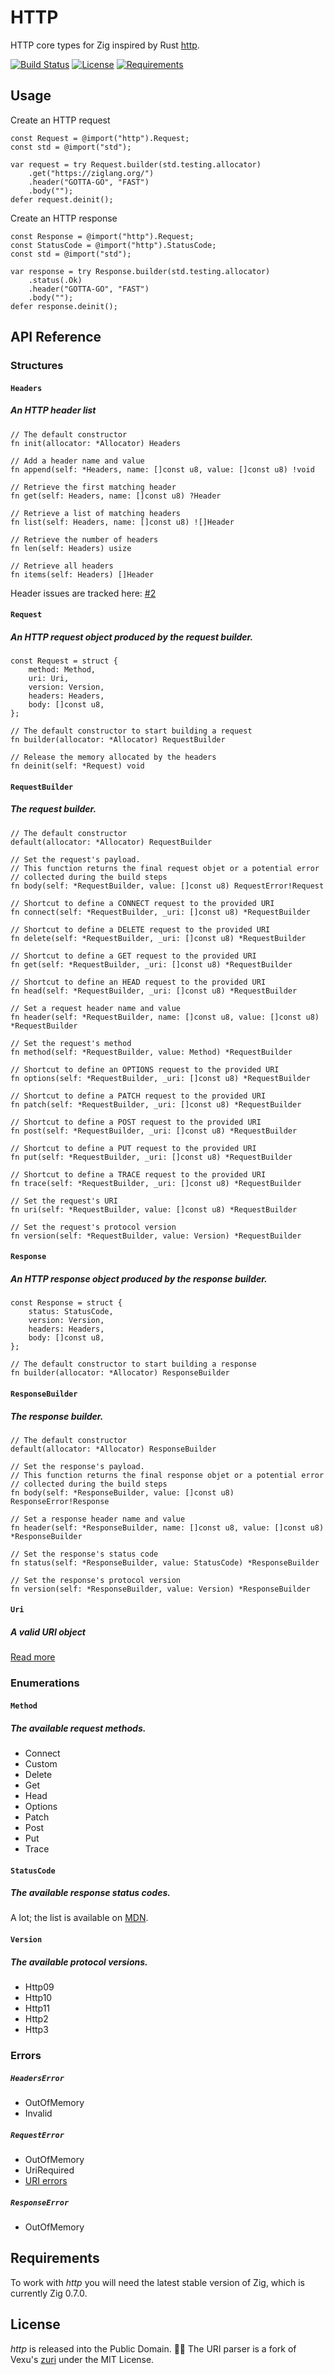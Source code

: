# HTTP

HTTP core types for Zig inspired by Rust [http](https://github.com/hyperium/http).

[![Build Status](https://api.travis-ci.org/ducdetronquito/http.svg?branch=master)](https://travis-ci.org/ducdetronquito/http) [![License](https://img.shields.io/badge/license-public%20domain-ff69b4.svg)](https://github.com/ducdetronquito/http#license) [![Requirements](https://img.shields.io/badge/zig-0.7.0-orange)](https://ziglang.org/)


## Usage

Create an HTTP request

```zig
const Request = @import("http").Request;
const std = @import("std");

var request = try Request.builder(std.testing.allocator)
    .get("https://ziglang.org/")
    .header("GOTTA-GO", "FAST")
    .body("");
defer request.deinit();
```

Create an HTTP response

```zig
const Response = @import("http").Request;
const StatusCode = @import("http").StatusCode;
const std = @import("std");

var response = try Response.builder(std.testing.allocator)
    .status(.Ok)
    .header("GOTTA-GO", "FAST")
    .body("");
defer response.deinit();
```

## API Reference

### Structures


#### `Headers`
##### An HTTP header list

```zig
// The default constructor
fn init(allocator: *Allocator) Headers
```

```zig
// Add a header name and value
fn append(self: *Headers, name: []const u8, value: []const u8) !void
```

```zig
// Retrieve the first matching header
fn get(self: Headers, name: []const u8) ?Header
```

```zig
// Retrieve a list of matching headers
fn list(self: Headers, name: []const u8) ![]Header
```

```zig
// Retrieve the number of headers
fn len(self: Headers) usize
```

```zig
// Retrieve all headers
fn items(self: Headers) []Header
```

Header issues are tracked here: [#2](https://github.com/ducdetronquito/http/issues/2)


#### `Request`
##### An HTTP request object produced by the request builder.

```zig
const Request = struct {
    method: Method,
    uri: Uri,
    version: Version,
    headers: Headers,
    body: []const u8,
};
```

```zig
// The default constructor to start building a request
fn builder(allocator: *Allocator) RequestBuilder
```

```zig
// Release the memory allocated by the headers
fn deinit(self: *Request) void
```

#### `RequestBuilder`
##### The request builder.

```zig
// The default constructor
default(allocator: *Allocator) RequestBuilder
```

```zig
// Set the request's payload.
// This function returns the final request objet or a potential error
// collected during the build steps
fn body(self: *RequestBuilder, value: []const u8) RequestError!Request
```

```zig
// Shortcut to define a CONNECT request to the provided URI
fn connect(self: *RequestBuilder, _uri: []const u8) *RequestBuilder
```

```zig
// Shortcut to define a DELETE request to the provided URI
fn delete(self: *RequestBuilder, _uri: []const u8) *RequestBuilder
```

```zig
// Shortcut to define a GET request to the provided URI
fn get(self: *RequestBuilder, _uri: []const u8) *RequestBuilder
```

```zig
// Shortcut to define an HEAD request to the provided URI
fn head(self: *RequestBuilder, _uri: []const u8) *RequestBuilder
```

```zig
// Set a request header name and value
fn header(self: *RequestBuilder, name: []const u8, value: []const u8) *RequestBuilder
```

```zig
// Set the request's method
fn method(self: *RequestBuilder, value: Method) *RequestBuilder
```

```zig
// Shortcut to define an OPTIONS request to the provided URI
fn options(self: *RequestBuilder, _uri: []const u8) *RequestBuilder
```

```zig
// Shortcut to define a PATCH request to the provided URI
fn patch(self: *RequestBuilder, _uri: []const u8) *RequestBuilder
```

```zig
// Shortcut to define a POST request to the provided URI
fn post(self: *RequestBuilder, _uri: []const u8) *RequestBuilder
```

```zig
// Shortcut to define a PUT request to the provided URI
fn put(self: *RequestBuilder, _uri: []const u8) *RequestBuilder
```

```zig
// Shortcut to define a TRACE request to the provided URI
fn trace(self: *RequestBuilder, _uri: []const u8) *RequestBuilder
```

```zig
// Set the request's URI
fn uri(self: *RequestBuilder, value: []const u8) *RequestBuilder
```

```zig
// Set the request's protocol version
fn version(self: *RequestBuilder, value: Version) *RequestBuilder
```

#### `Response`
##### An HTTP response object produced by the response builder.

```zig
const Response = struct {
    status: StatusCode,
    version: Version,
    headers: Headers,
    body: []const u8,
};
```

```zig
// The default constructor to start building a response
fn builder(allocator: *Allocator) ResponseBuilder
```

#### `ResponseBuilder`
##### The response builder.

```zig
// The default constructor
default(allocator: *Allocator) ResponseBuilder
```

```zig
// Set the response's payload.
// This function returns the final response objet or a potential error
// collected during the build steps
fn body(self: *ResponseBuilder, value: []const u8) ResponseError!Response
```

```zig
// Set a response header name and value
fn header(self: *ResponseBuilder, name: []const u8, value: []const u8) *ResponseBuilder
```

```zig
// Set the response's status code
fn status(self: *ResponseBuilder, value: StatusCode) *ResponseBuilder
```

```zig
// Set the response's protocol version
fn version(self: *ResponseBuilder, value: Version) *ResponseBuilder
```

#### `Uri`
##### A valid URI object

[Read more](https://github.com/ducdetronquito/http/blob/master/src/uri/README.md)

### Enumerations

#### `Method`
##### The available request methods.
- Connect
- Custom
- Delete
- Get
- Head
- Options
- Patch
- Post
- Put
- Trace

#### `StatusCode`
##### The available response status codes.

A lot; the list is available on [MDN](https://developer.mozilla.org/fr/docs/Web/HTTP/Status).

#### `Version`
##### The available protocol versions.
- Http09
- Http10
- Http11
- Http2
- Http3


### Errors

##### `HeadersError`

- OutOfMemory
- Invalid


##### `RequestError`

- OutOfMemory
- UriRequired
- [URI errors](https://github.com/ducdetronquito/http/blob/master/src/uri/README.md#error)


##### `ResponseError`

- OutOfMemory


## Requirements

To work with *http* you will need the latest stable version of Zig, which is currently Zig 0.7.0.


## License

*http* is released into the Public Domain. 🎉🍻
The URI parser is a fork of Vexu's [zuri](https://github.com/Vexu/zuri) under the MIT License.
